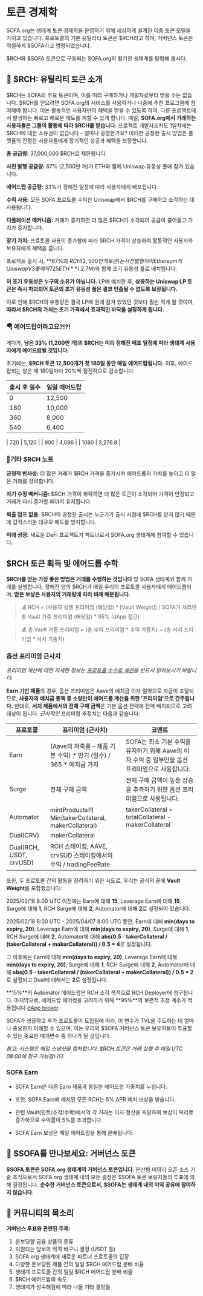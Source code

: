 # 토큰 경제학

SOFA.org는 생태계 토큰 경제학을 운영하기 위해 세심하게 설계된 이중 토큰 모델을 가지고 있습니다. 프로토콜의 기본 유틸리티 토큰은 $RCH라고 하며, 거버넌스 토큰은 적절하게 $SOFA라고 명명되었습니다.

$RCH와 $SOFA 토큰으로 구동되는 SOFA.org의 활기찬 생태계를 탐험해 봅시다.

## 🤝 **$RCH: 유틸리티 토큰 소개**

$RCH는 SOFA의 주요 토큰이며, 이를 미리 구매하거나 개발자로부터 받을 수는 없습니다. $RCH를 얻으려면 SOFA.org의 서비스를 사용하거나 나중에 추천 프로그램에 참여해야 합니다. 이는 활동적인 사용자만이 혜택을 받을 수 있도록 하여, 다른 프로젝트에서 발생하는 빠르고 해로운 매도를 피할 수 있게 합니다. 매일, **SOFA.org에서 거래하는 사용자들은 그들의 활동에 따라 $RCH를 받습니다.** 프로젝트 개발자조차도 1일차에는 $RCH에 대한 소유권이 없습니다 - 얼마나 공정한가요? 이러한 공정한 출시 방법은 플랫폼의 진정한 사용자들에게 장기적인 성공과 혜택을 보장합니다.

**총 공급량:** 37,000,000 $RCH로 제한됩니다.

**사전 발행 공급량:** 67% (2,500만 개)가 ETH와 함께 Uniswap 유동성 풀에 잠겨 있습니다.

**에어드랍 공급량:** 33%가 정해진 일정에 따라 사용자에게 배포됩니다.

**수익 사용:** 모든 SOFA 프로토콜 수익은 Uniswap에서 $RCH를 구매하고 소각하는 데 사용됩니다.

**디플레이션 메커니즘:** 거래가 증가하면 더 많은 $RCH가 소각되어 공급이 줄어들고 가치가 증가합니다.

**장기 가치:** 프로토콜 사용이 증가함에 따라 $RCH 가격이 상승하여 활동적인 사용자와 보유자에게 혜택을 줍니다.

프로젝트 출시 시, **67%의 $RCH (2,500만 개 토큰)는 사전 발행되어 Ethereum의 Uniswap V3 풀에 약 725 ETH** (~$2.7M)와 함께 초기 유동성 풀로 배치됩니다.

**이 초기 유동성은 누구의 소유가 아닙니다.** LP에 예치한 후, **상응하는 Uniswap LP 토큰은 즉시 파괴되어 토큰의 초기 유동성 풀은 결코 인출될 수 없도록 보장됩니다.**

이로 인해 $RCH의 유통량은 결국 LP에 원래 잠겨 있었던 것보다 훨씬 적게 될 것이며, **따라서 $RCH의 가치는 초기 가격에서 효과적인 바닥을 설정하게 됩니다.**

### 🪂 에어드랍이라고요?!?!

게다가, **남은 33% (1,200만 개)의 $RCH는 미리 정해진 배포 일정에 따라 생태계 사용자에게 에어드랍될 것입니다.**

초기에는, **$RCH 토큰 12,500개가 첫 180일 동안 매일 에어드랍됩니다.** 이후, 에어드랍되는 양은 매 180일마다 20%씩 점진적으로 감소합니다.

| **출시 후 일수** | **일일 에어드랍** |
| ----------------- | ----------------- |
| 0                 | 12,500            |
| 180               | 10,000            |
| 360               | 8,000             |
| 540               | 6,400             |

| 720                   | 5,120             |
| 900                   | 4,096             |
| 1080                  | 3,276.8           |

### 📝기타 $RCH 노트

**긍정적 반사성:** 더 많은 거래가 $RCH 가격을 증가시켜 에어드롭의 가치를 높이고 더 많은 거래를 장려합니다.

**자기 수정 메커니즘:** $RCH 가격이 하락하면 더 많은 토큰이 소각되어 가격이 안정되고 거래가 다시 증가할 때까지 유지됩니다.

**퇴출 덤프 없음:** $RCH의 공정한 출시는 누군가가 출시 시점에 $RCH를 받지 않기 때문에 갑작스러운 대규모 매도를 방지합니다.

**미래 성장:** 새로운 DeFi 프로젝트가 파트너로서 SOFA.org 생태계에 참여할 수 있습니다.

## $RCH 토큰 획득 및 에어드롭 수학

**$RCH를 얻는 가장 좋은 방법은 거래를 수행하는 것입니다** 및 SOFA 생태계와 함께 거래를 실행합니다. 정해진 양의 $RCH가 매일 우리의 프로토콜 사용자에게 에어드롭되며, **받은 보상은 사용자의 거래량에 따라 비례 배분됩니다.**

> 💰 RCH = (사용자 실행 프리미엄 (해당일) * [Vault Weight]) / SOFA가 처리한 총 Vault 가중 프리미엄 (해당일) * 95% (dApp 접근)

> 💰 총 Vault 가중 프리미엄 = (총 수익 프리미엄 * 수익 가중치) + (총 서지 프리미엄 * 서지 가중치)

### 옵션 프리미엄 근사치

_프리미엄 계산에 대한 자세한 정보는 [프로토콜 수수료 섹션](../technical-design/fees.md)을 반드시 읽어보시기 바랍니다._

**Earn 기반 제품**의 경우, 옵션 프리미엄은 Aave의 예치금 이자 절약으로 자금이 조달되므로, **사용자의 예치금 총액 중 소량만이 에어드롭 계산을 위한 '프리미엄'으로 간주됩니다.** 반대로, **서지 제품에서의 전체 구매 금액**은 기본 옵션 전략에 전액 배치되므로 고려 대상이 됩니다. _근사적인_ 프리미엄 추정치는 다음과 같습니다:

| **프로토콜**            | **프리미엄 (근사치)**                                                           | **코멘트**                                                                                                    |
|-------------------------|---------------------------------------------------------------------------------------|----------------------------------------------------------------------------------------------------------------|
| Earn                    | (Aave의 저축률 – 제품 기본 수익) * 만기 (일수) / 365 * 예치금 가치 | SOFA는 최소 기본 수익을 유지하기 위해 Aave의 이자 수익 중 일부만을 옵션 프리미엄으로 사용합니다. |
| Surge                   | 전체 구매 금액                                                           | 전체 구매 금액이 높은 상승을 추측하기 위한 옵션 프리미엄으로 사용됩니다.                                |
| Automator               | mintProducts의 Min(takerCollateral, makerCollateral)                                 | takerCollateral = totalCollateral - makerCollateral                                                            |
| Dual(CRV)               | makerCollateral                                                                       |                                                                                                                |
| Dual(RCH, USDT, crvUSD) | RCH 스테이킹, AAVE, crvSUD 스테이킹에서의 수익 / tradingFeeRate                        |                                                                                                                |

또한, 두 프로토콜 간의 활동을 장려하기 위한 시도로, 우리는 공식의 끝에 **Vault Weight**를 포함했습니다:

2025/02/18 8:00 UTC 이전에는 Earn에 대해 **15**, Leverage Earn에 대해 **15**, Surge에 대해 **1**, RCH Surge에 대해 **2**, Automator에 대해 **2**로 설정되어 있습니다.

2025/02/18 8:00 UTC - 2025/04/07 8:00 UTC 동안, Earn에 대해 **min(days to expiry, 20)**, Leverage Earn에 대해 **min(days to expiry, 20)**, Surge에 대해 **1**, RCH Surge에 대해 **2**, Automator에 대해 **abs(0.5 - takerCollateral / (takerCollateral + makerCollateral)) / 0.5 * 4**로 설정됩니다.

그 이후에는 Earn에 대해 **min(days to expiry, 20)**, Leverage Earn에 대해 **min(days to expiry, 20)**, Surge에 대해 **1**, RCH Surge에 대해 **2**, Automator에 대해 **abs(0.5 - takerCollateral / (takerCollateral + makerCollateral)) / 0.5 * 2**로 설정되고 Dual에 대해서는 **2**로 설정됩니다.

**15%**의 Automator 에어드랍은 RCH 소각 목적으로 RCH Deployer에 청구됩니다. 마지막으로, 에어드랍 헤어컷을 고려하기 위해 **95%**의 보편적 조정 계수가 적용됩니다 [dApp broker](../INTRO.md).

SOFA가 성장하고 추가 프로토콜이 도입됨에 따라, 이 변수가 TVL을 주도하는 데 얼마나 중요한지 이해할 수 있으며, 이는 우리의 $SOFA 거버넌스 토큰 보유자들이 투표할 수 있는 중요한 매개변수 중 하나가 될 것입니다.

_참고: 시스템은 매일 스냅샷을 캡처합니다. $RCH 토큰은 거래 실행 후 매일 UTC 08:00에 청구 가능합니다._

### SOFA Earn

- SOFA Earn은 다른 Earn 제품과 동일한 에어드랍 가중치를 누립니다.

- 또한, SOFA Earn에 예치된 모든 RCH는 5% APR 예치 보상을 받습니다.

- 관련 Vault(민트/소각/수확)에서의 각 거래는 이자 정산을 촉발하여 보상이 복리로 증가하므로 수익률이 5%를 초과합니다.

- SOFA Earn 보상은 매일 에어드랍을 통해 분배됩니다.

## 🤝 **$SOFA를 만나보세요: 거버넌스 토큰**

**$SOFA 토큰은 SOFA.org 생태계의 거버넌스 토큰입니다.** 분산형 비영리 오픈 소스 기술 조직으로서 SOFA.org 생태계 내의 모든 결정은 $SOFA 토큰 보유자들의 투표에 의해 결정됩니다. **순수한 거버넌스 토큰으로서, $SOFA는 생태계 내의 이익 공유에 참여하지 않습니다.**

## 🎤 커뮤니티의 목소리

**거버넌스 투표와 관련된 주제:**

1. 온보딩할 금융 상품의 종류
2. 지원되는 담보의 적격 바구니 결정 (USDT 등)
3. SOFA.org 생태계에 새로운 파트너 프로토콜의 입장
4. 다양한 온보딩된 제품 간의 일일 $RCH 에어드랍 분배 비율
5. 생태계 프로토콜 간의 일일 $RCH 에어드랍 분배 비율
6. $RCH 에어드랍의 속도
7. 생태계가 성숙해짐에 따라 나올 기타 결정들